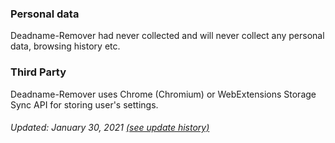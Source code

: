 ### Personal data

Deadname-Remover had never collected and will never collect any personal data, browsing history etc.

### Third Party

Deadname-Remover uses Chrome (Chromium) or WebExtensions Storage Sync API for storing user's settings.

###### Updated: January 30, 2021 [(see update history)](https://github.com/WillHayCode/Deadname-Remover/commits/main/PRIVACY_POLICY.md)
